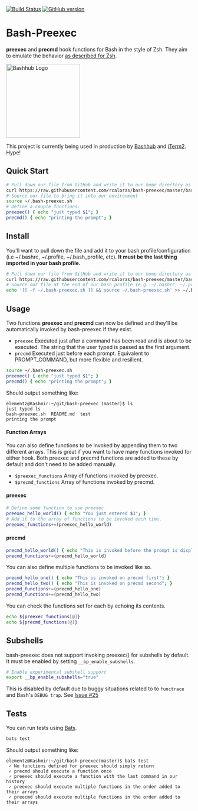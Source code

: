 [![Build Status](https://travis-ci.org/rcaloras/bash-preexec.svg?branch=master)](https://travis-ci.org/rcaloras/bash-preexec)
[![GitHub version](https://badge.fury.io/gh/rcaloras%2Fbash-preexec.svg)](https://badge.fury.io/gh/rcaloras%2Fbash-preexec)

Bash-Preexec 
============

**preexec** and **precmd** hook functions for Bash in the style of Zsh. They aim to emulate the behavior [as described for Zsh](http://zsh.sourceforge.net/Doc/Release/Functions.html#Hook-Functions).

<a href="https://bashhub.com" target="_blank"><img src="https://bashhub.com/assets/images/bashhub-logo.png" alt="Bashhub Logo" width="200"></a>

This project is currently being used in production by [Bashhub](https://github.com/rcaloras/bashhub-client) and [iTerm2](https://github.com/gnachman/iTerm2). Hype!

## Quick Start
```bash
# Pull down our file from GitHub and write it to our home directory as a hidden file.
curl https://raw.githubusercontent.com/rcaloras/bash-preexec/master/bash-preexec.sh -o ~/.bash-preexec.sh
# Source our file to bring it into our environment
source ~/.bash-preexec.sh
# Define a couple functions.
preexec() { echo "just typed $1"; }
precmd() { echo "printing the prompt"; }
```

## Install
You'll want to pull down the file and add it to your bash profile/configuration (i.e ~/.bashrc, ~/.profile, ~/.bash_profile, etc). **It must be the last thing imported in your bash profile.**
```bash
# Pull down our file from GitHub and write it to our home directory as a hidden file.
curl https://raw.githubusercontent.com/rcaloras/bash-preexec/master/bash-preexec.sh -o ~/.bash-preexec.sh
# Source our file at the end of our bash profile (e.g. ~/.bashrc, ~/.profile, or ~/.bash_profile)
echo '[[ -f ~/.bash-preexec.sh ]] && source ~/.bash-preexec.sh' >> ~/.bashrc
```

## Usage
Two functions **preexec** and **precmd** can now be defined and they'll be automatically invoked by bash-preexec if they exist.

* `preexec` Executed just after a command has been read and is about to be executed. The string that the user typed is passed as the first argument.
* `precmd` Executed just before each prompt. Equivalent to PROMPT_COMMAND, but more flexible and resilient.
```bash
source ~/.bash-preexec.sh
preexec() { echo "just typed $1"; }
precmd() { echo "printing the prompt"; }
```
Should output something like:
```
elementz@Kashmir:~/git/bash-preexec (master)$ ls
just typed ls
bash-preexec.sh  README.md  test
printing the prompt
```
#### Function Arrays
You can also define functions to be invoked by appending them to two different arrays. This is great if you want to have many functions invoked for either hook. Both preexec and precmd functions are added to these by default and don't need to be added manually.
* `$preexec_functions` Array of functions invoked by preexec.
* `$precmd_functions` Array of functions invoked by precmd.

#### preexec
```bash
# Define some function to use preexec
preexec_hello_world() { echo "You just entered $1"; }
# Add it to the array of functions to be invoked each time.
preexec_functions+=(preexec_hello_world)
```

#### precmd
```bash
precmd_hello_world() { echo "This is invoked before the prompt is displayed"; }
precmd_functions+=(precmd_hello_world)
```

You can also define multiple functions to be invoked like so.

```bash
precmd_hello_one() { echo "This is invoked on precmd first"; }
precmd_hello_two() { echo "This is invoked on precmd second"; }
precmd_functions+=(precmd_hello_one)
precmd_functions+=(precmd_hello_two)
```

You can check the functions set for each by echoing its contents.

```bash
echo ${preexec_functions[@]}
echo ${precmd_functions[@]}
```

## Subshells
bash-preexec does not support invoking preexec() for subshells by default. It must be enabled by setting 
`__bp_enable_subshells`.
```bash
# Enable experimental subshell support
export __bp_enable_subshells="true"
```
This is disabled by default due to buggy situations related to to `functrace` and Bash's `DEBUG trap`. See [Issue #25](https://github.com/rcaloras/bash-preexec/issues/25)

## Tests
You can run tests using [Bats](https://github.com/bats-core/bats-core).
```bash
bats test
```
Should output something like:
```
elementz@Kashmir:~/git/bash-preexec(master)$ bats test
 ✓ No functions defined for preexec should simply return
 ✓ precmd should execute a function once
 ✓ preexec should execute a function with the last command in our history
 ✓ preexec should execute multiple functions in the order added to their arrays
 ✓ preecmd should execute multiple functions in the order added to their arrays
```
